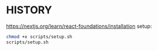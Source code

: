 # HISTORY

<https://nextjs.org/learn/react-foundations/installation> setup:

```sh
chmod +x scripts/setup.sh
scripts/setup.sh
```
